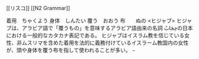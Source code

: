 [[リスコ]]
[[N2 Grammar]]
<GET>

着用　ちゃくよう
身体　しんたい
覆う　おおう
布　　ぬの
<ヒジャブ>
ヒジャブは、アラビア語で「覆うもの」を意味するアラビア語由来の名詞 حِجَابٌの日本における一般的なカタカナ表記である。 ヒジャブはイスラム教を信じている女性、非ムスリマを含めた着用を法的に義務付けているイスラーム教国内の女性が、頭や身体を覆う布を指して使われることが多い。
`~`



